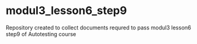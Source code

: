 # modul3_lesson6_step9
Repository created to collect documents requred to pass modul3 lesson6 step9 of Autotesting course
